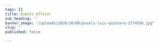 ```yaml
---
tags: []
title: Events Officer
sub_heading: ''
banner_image: "/uploads/2020/10/08/pexels-luis-quintero-2774556.jpg"
slug: ''
published: false

---
```

